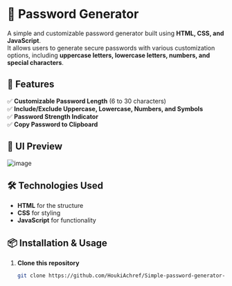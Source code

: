 # 🔐 Password Generator

A simple and customizable password generator built using **HTML, CSS, and JavaScript**.  
It allows users to generate secure passwords with various customization options, including **uppercase letters, lowercase letters, numbers, and special characters**.  

## 🚀 Features
✅ **Customizable Password Length** (6 to 30 characters)  
✅ **Include/Exclude Uppercase, Lowercase, Numbers, and Symbols**  
✅ **Password Strength Indicator**  
✅ **Copy Password to Clipboard**  

## 🎨 UI Preview
![image](https://github.com/user-attachments/assets/8f5cd4c8-3745-485c-91a7-83306a337083)
 

## 🛠️ Technologies Used
- **HTML** for the structure  
- **CSS** for styling  
- **JavaScript** for functionality  

## 📦 Installation & Usage
1. **Clone this repository**  
   ```sh
   git clone https://github.com/HoukiAchref/Simple-password-generator-using-HTML-CSS-and-JavaScript.git
